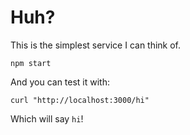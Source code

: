 # Huh?
  This is the simplest service I can think of.
     
```
npm start
```

And you can test it with:

```
curl "http://localhost:3000/hi"
```

Which will say `hi`!
